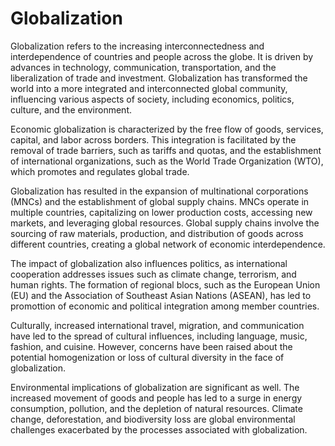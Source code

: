 # Globalization

Globalization refers to the increasing interconnectedness and interdependence of countries and people across the globe. It is driven by advances in technology, communication, transportation, and the liberalization of trade and investment. Globalization has transformed the world into a more integrated and interconnected global community, influencing various aspects of society, including economics, politics, culture, and the environment.

Economic globalization is characterized by the free flow of goods, services, capital, and labor across borders. This integration is facilitated by the removal of trade barriers, such as tariffs and quotas, and the establishment of international organizations, such as the World Trade Organization (WTO), which promotes and regulates global trade.

Globalization has resulted in the expansion of multinational corporations (MNCs) and the establishment of global supply chains. MNCs operate in multiple countries, capitalizing on lower production costs, accessing new markets, and leveraging global resources. Global supply chains involve the sourcing of raw materials, production, and distribution of goods across different countries, creating a global network of economic interdependence.

The impact of globalization also influences politics, as international cooperation addresses issues such as climate change, terrorism, and human rights. The formation of regional blocs, such as the European Union (EU) and the Association of Southeast Asian Nations (ASEAN), has led to promottion of economic and political integration among member countries.

Culturally, increased international travel, migration, and communication have led to the spread of cultural influences, including language, music, fashion, and cuisine. However, concerns have been raised about the potential homogenization or loss of cultural diversity in the face of globalization.

Environmental implications of globalization are significant as well. The increased movement of goods and people has led to a surge in energy consumption, pollution, and the depletion of natural resources. Climate change, deforestation, and biodiversity loss are global environmental challenges exacerbated by the processes associated with globalization.

